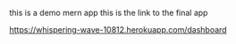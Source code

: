 this is a demo mern app
this is the link to the final app

https://whispering-wave-10812.herokuapp.com/dashboard

